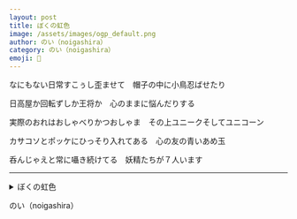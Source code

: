 ```yaml
---
layout: post
title: ぼくの虹色
image: /assets/images/ogp_default.png
author: のい（noigashira）
category: のい（noigashira）
emoji: 🌷
---
```


<div class="tanka-area"><div class="tanka">
<p>なにもない日常すこぅし歪ませて　帽子の中に小鳥忍ばせたり</p>
<p>日高屋か回転ずしか王将か　心のままに悩んだりする</p>
<p>実際のおれはおしゃべりかつおしゃま　その上ユニークそしてユニコーン</p>
<p>カサコソとポッケにひっそり入れてある　心の友の青いあめ玉</p>
<p>呑んじゃえと常に囁き続けてる　妖精たちが７人います</p></div></div>

---

<details><summary>ぼくの虹色</summary>
なにもない日常すこぅし歪ませて　帽子の中に小鳥忍ばせたり<br />
日高屋か回転ずしか王将か　心のままに悩んだりする<br />
実際のおれはおしゃべりかつおしゃま　その上ユニークそしてユニコーン<br />
カサコソとポッケにひっそり入れてある　心の友の青いあめ玉<br />
呑んじゃえと常に囁き続けてる　妖精たちが７人います<br />
<br />
</details>

のい（noigashira）
